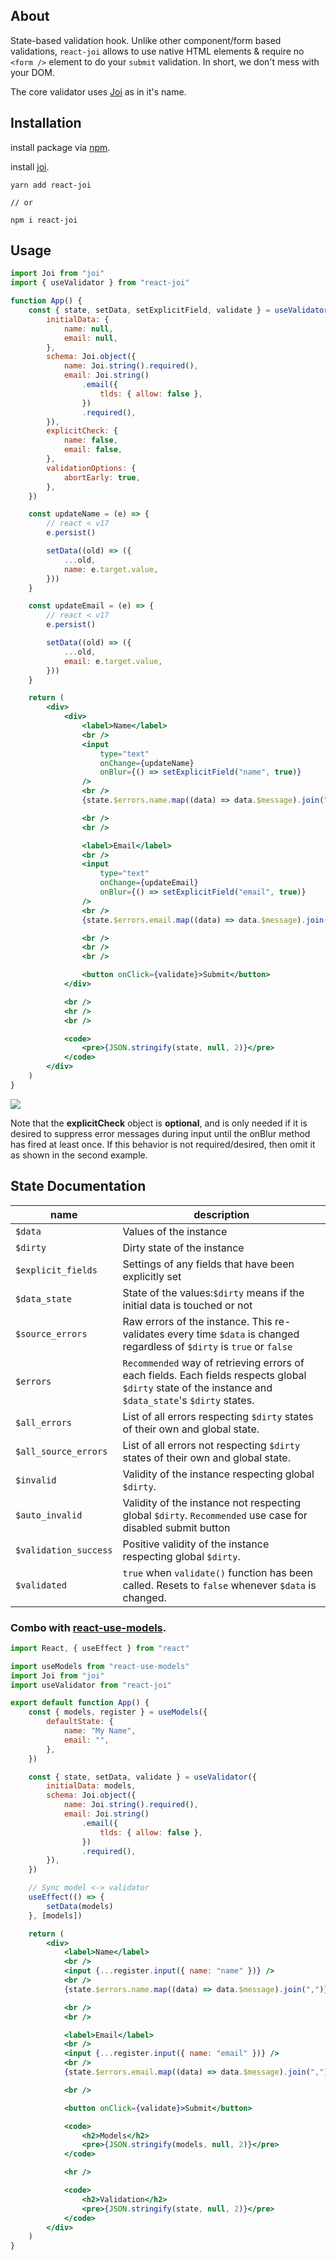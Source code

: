 ## About

State-based validation hook. Unlike other component/form based validations, `react-joi` allows to use native HTML elements & require no `<form />` element to do your `submit` validation. In short, we don't mess with your DOM.

The core validator uses [Joi](https://joi.dev/) as in it's name.

## Installation

install package via [npm](https://www.npmjs.com/package/react-joi).

install [joi](https://joi.dev/).

```
yarn add react-joi

// or

npm i react-joi
```

## Usage

```jsx
import Joi from "joi"
import { useValidator } from "react-joi"

function App() {
    const { state, setData, setExplicitField, validate } = useValidator({
        initialData: {
            name: null,
            email: null,
        },
        schema: Joi.object({
            name: Joi.string().required(),
            email: Joi.string()
                .email({
                    tlds: { allow: false },
                })
                .required(),
        }),
        explicitCheck: {
            name: false,
            email: false,
        },
        validationOptions: {
            abortEarly: true,
        },
    })

    const updateName = (e) => {
        // react < v17
        e.persist()

        setData((old) => ({
            ...old,
            name: e.target.value,
        }))
    }

    const updateEmail = (e) => {
        // react < v17
        e.persist()

        setData((old) => ({
            ...old,
            email: e.target.value,
        }))
    }

    return (
        <div>
            <div>
                <label>Name</label>
                <br />
                <input
                    type="text"
                    onChange={updateName}
                    onBlur={() => setExplicitField("name", true)}
                />
                <br />
                {state.$errors.name.map((data) => data.$message).join(",")}

                <br />
                <br />

                <label>Email</label>
                <br />
                <input
                    type="text"
                    onChange={updateEmail}
                    onBlur={() => setExplicitField("email", true)}
                />
                <br />
                {state.$errors.email.map((data) => data.$message).join(",")}

                <br />
                <br />
                <br />

                <button onClick={validate}>Submit</button>
            </div>

            <br />
            <hr />
            <br />

            <code>
                <pre>{JSON.stringify(state, null, 2)}</pre>
            </code>
        </div>
    )
}
```

![](https://i.ibb.co/93wndgy/image.png)

Note that the **explicitCheck** object is **optional**, and is only needed if it is desired to suppress error messages during
input until the onBlur method has fired at least once. If this behavior is not required/desired, then omit it as shown
in the second example.

## State Documentation

| name                  | description                                                                                                                                            |
| --------------------- | ------------------------------------------------------------------------------------------------------------------------------------------------------ |
| `$data`               | Values of the instance                                                                                                                                 |
| `$dirty`              | Dirty state of the instance                                                                                                                            |
| `$explicit_fields`    | Settings of any fields that have been explicitly set                                                                                                   |
| `$data_state`         | State of the values:`$dirty` means if the initial data is touched or not                                                                               |
| `$source_errors`      | Raw errors of the instance. This re-validates every time `$data` is changed regardless of `$dirty` is `true` or `false`                                |
| `$errors`             | `Recommended` way of retrieving errors of each fields. Each fields respects global `$dirty` state of the instance and `$data_state`'s `$dirty` states. |
| `$all_errors`         | List of all errors respecting `$dirty` states of their own and global state.                                                                           |
| `$all_source_errors`  | List of all errors not respecting `$dirty` states of their own and global state.                                                                       |
| `$invalid`            | Validity of the instance respecting global `$dirty`.                                                                                                   |
| `$auto_invalid`       | Validity of the instance not respecting global `$dirty`. `Recommended` use case for disabled submit button                                             |
| `$validation_success` | Positive validity of the instance respecting global `$dirty`.                                                                                          |
| `$validated`          | `true` when `validate()` function has been called. Resets to `false` whenever `$data` is changed.                                                      |

### Combo with [react-use-models](https://www.npmjs.com/package/react-use-models).

```jsx
import React, { useEffect } from "react"

import useModels from "react-use-models"
import Joi from "joi"
import useValidator from "react-joi"

export default function App() {
    const { models, register } = useModels({
        defaultState: {
            name: "My Name",
            email: "",
        },
    })

    const { state, setData, validate } = useValidator({
        initialData: models,
        schema: Joi.object({
            name: Joi.string().required(),
            email: Joi.string()
                .email({
                    tlds: { allow: false },
                })
                .required(),
        }),
    })

    // Sync model <-> validator
    useEffect(() => {
        setData(models)
    }, [models])

    return (
        <div>
            <label>Name</label>
            <br />
            <input {...register.input({ name: "name" })} />
            <br />
            {state.$errors.name.map((data) => data.$message).join(",")}

            <br />
            <br />

            <label>Email</label>
            <br />
            <input {...register.input({ name: "email" })} />
            <br />
            {state.$errors.email.map((data) => data.$message).join(",")}

            <br />

            <button onClick={validate}>Submit</button>

            <code>
                <h2>Models</h2>
                <pre>{JSON.stringify(models, null, 2)}</pre>
            </code>

            <hr />

            <code>
                <h2>Validation</h2>
                <pre>{JSON.stringify(state, null, 2)}</pre>
            </code>
        </div>
    )
}
```
